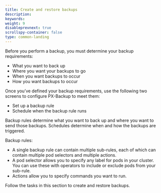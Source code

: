 ```yaml
---
title: Create and restore backups
description: 
keywords: 
weight: 9
disableprevnext: true
scrollspy-container: false
type: common-landing
---
```


Before you perform a backup, you must determine your backup requirements:

* What you want to back up
* Where you want your backups to go
* When you want backups to occur
* How you want backups to occur

Once you’ve defined your backup requirements, use the following two screens to configure PX-Backup to meet them:

* Set up a backup rule
* Schedule when the backup rule runs

Backup rules determine what you want to back up and where you want to send those backups. Schedules determine when and how the backups are triggered. 

Backup rules:

* A single backup rule can contain multiple sub-rules, each of which can contain multiple pod selectors and multiple actions. 
* A pod selector allows you to specify any label for pods in your cluster. You can use these with operators to include or exclude pods from your sub-rule. 
* Actions allow you to specify commands you want to run.

Follow the tasks in this section to create and restore backups. 